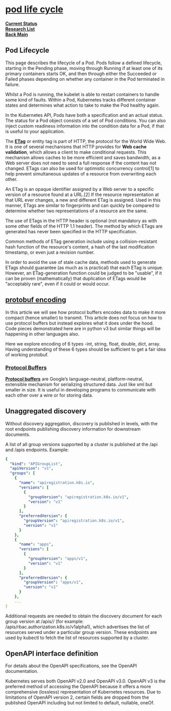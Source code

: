 # **[pod life cycle](https://kubernetes.io/docs/concepts/workloads/pods/pod-lifecycle/)**

**[Current Status](../../../../development/status/weekly/current_status.md)**\
**[Research List](../../../research_list.md)**\
**[Back Main](../../../../README.md)**

## Pod Lifecycle

This page describes the lifecycle of a Pod. Pods follow a defined lifecycle, starting in the Pending phase, moving through Running if at least one of its primary containers starts OK, and then through either the Succeeded or Failed phases depending on whether any container in the Pod terminated in failure.

Whilst a Pod is running, the kubelet is able to restart containers to handle some kind of faults. Within a Pod, Kubernetes tracks different container states and determines what action to take to make the Pod healthy again.

In the Kubernetes API, Pods have both a specification and an actual status. The status for a Pod object consists of a set of Pod conditions. You can also inject custom readiness information into the condition data for a Pod, if that is useful to your application.

The **[ETag](https://en.wikipedia.org/wiki/HTTP_ETag)** or entity tag is part of HTTP, the protocol for the World Wide Web. It is one of several mechanisms that HTTP provides for **Web cache validation**, which allows a client to make conditional requests. This mechanism allows caches to be more efficient and saves bandwidth, as a Web server does not need to send a full response if the content has not changed. ETags can also be used for optimistic concurrency control[1] to help prevent simultaneous updates of a resource from overwriting each other.

An ETag is an opaque identifier assigned by a Web server to a specific version of a resource found at a URL.[2] If the resource representation at that URL ever changes, a new and different ETag is assigned. Used in this manner, ETags are similar to fingerprints and can quickly be compared to determine whether two representations of a resource are the same.

The use of ETags in the HTTP header is optional (not mandatory as with some other fields of the HTTP 1.1 header). The method by which ETags are generated has never been specified in the HTTP specification.

Common methods of ETag generation include using a collision-resistant hash function of the resource's content, a hash of the last modification timestamp, or even just a revision number.

In order to avoid the use of stale cache data, methods used to generate ETags should guarantee (as much as is practical) that each ETag is unique. However, an ETag-generation function could be judged to be "usable", if it can be proven (mathematically) that duplication of ETags would be "acceptably rare", even if it could or would occur.

## **[protobuf encoding](https://medium.com/@yashschandra/an-inner-view-to-protobuf-encoding-e668f37847d5)**

In this article we will see how protocol buffers encodes data to make it more compact (hence smaller) to transmit. This article does not focus on how to use protocol buffers but instead explores what it does under the hood. Code pieces demonstrated here are in python v3 but similar things will be happening in other languages also.

Here we explore encoding of 6 types -int, string, float, double, dict, array. Having understanding of these 6 types should be sufficient to get a fair idea of working protobuf.

### **[Protocol Buffers](./protocol_buffers.md)**

**[Protocol buffers](https://en.wikipedia.org/wiki/Protocol_Buffers)** are Google’s language-neutral, platform-neutral, extensible mechanism for serializing structured data. Just like xml but smaller in size. It is useful in developing programs to communicate with each other over a wire or for storing data.

## Unaggregated discovery

Without discovery aggregation, discovery is published in levels, with the root endpoints publishing discovery information for downstream documents.

A list of all group versions supported by a cluster is published at the /api and /apis endpoints. Example:

```yaml
{
  "kind": "APIGroupList",
  "apiVersion": "v1",
  "groups": [
    {
      "name": "apiregistration.k8s.io",
      "versions": [
        {
          "groupVersion": "apiregistration.k8s.io/v1",
          "version": "v1"
        }
      ],
      "preferredVersion": {
        "groupVersion": "apiregistration.k8s.io/v1",
        "version": "v1"
      }
    },
    {
      "name": "apps",
      "versions": [
        {
          "groupVersion": "apps/v1",
          "version": "v1"
        }
      ],
      "preferredVersion": {
        "groupVersion": "apps/v1",
        "version": "v1"
      }
    },
    ...
}
```

Additional requests are needed to obtain the discovery document for each group version at /apis/<group>/<version> (for example: /apis/rbac.authorization.k8s.io/v1alpha1), which advertises the list of resources served under a particular group version. These endpoints are used by kubectl to fetch the list of resources supported by a cluster.

## OpenAPI interface definition

For details about the OpenAPI specifications, see the OpenAPI documentation.

Kubernetes serves both OpenAPI v2.0 and OpenAPI v3.0. OpenAPI v3 is the preferred method of accessing the OpenAPI because it offers a more comprehensive (lossless) representation of Kubernetes resources. Due to limitations of OpenAPI version 2, certain fields are dropped from the published OpenAPI including but not limited to default, nullable, oneOf.

